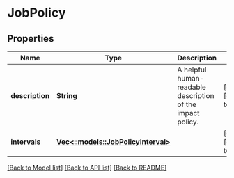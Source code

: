 # JobPolicy

## Properties
Name | Type | Description | Notes
------------ | ------------- | ------------- | -------------
**description** | **String** | A helpful human-readable description of the impact policy. | [optional] [default to null]
**intervals** | [**Vec<::models::JobPolicyInterval>**](JobPolicyInterval.md) |  | [optional] [default to null]

[[Back to Model list]](../README.md#documentation-for-models) [[Back to API list]](../README.md#documentation-for-api-endpoints) [[Back to README]](../README.md)



